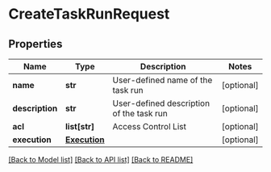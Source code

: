 # CreateTaskRunRequest

## Properties
Name | Type | Description | Notes
------------ | ------------- | ------------- | -------------
**name** | **str** | User-defined name of the task run | [optional] 
**description** | **str** | User-defined description of the task run | [optional] 
**acl** | **list[str]** | Access Control List | [optional] 
**execution** | [**Execution**](Execution.md) |  | [optional] 

[[Back to Model list]](../README.md#documentation-for-models) [[Back to API list]](../README.md#documentation-for-api-endpoints) [[Back to README]](../README.md)


